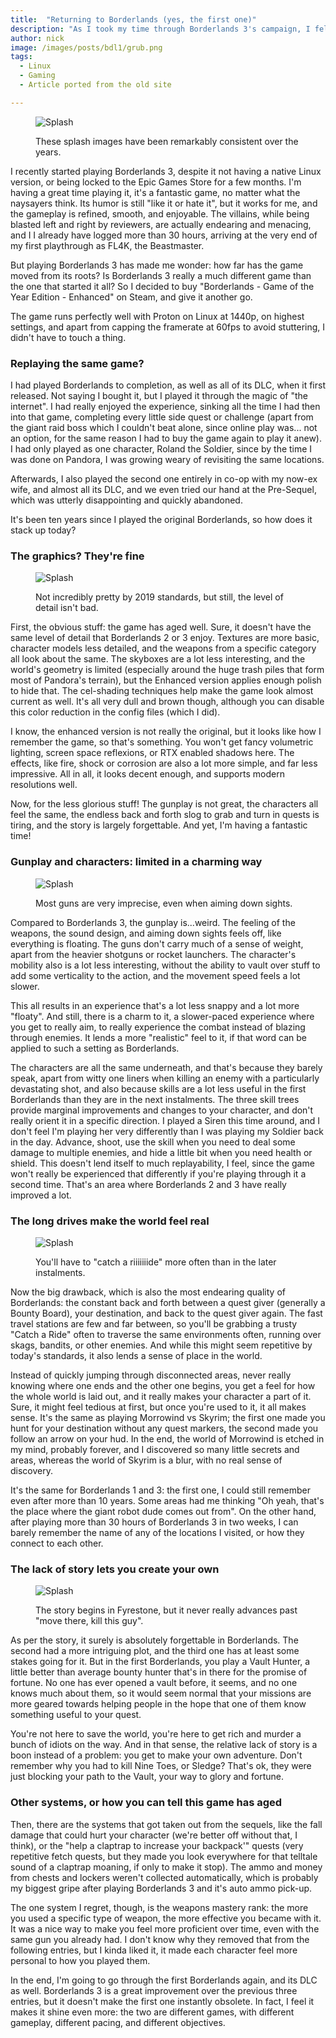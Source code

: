 ```yaml
---
title:  "Returning to Borderlands (yes, the first one)"
description: "As I took my time through Borderlands 3's campaign, I felt the need to re-visit the first installment in the series. It has aged well."
author: nick
image: /images/posts/bdl1/grub.png
tags:
  - Linux
  - Gaming
  - Article ported from the old site

---
```


<figure markdown="1">

![Splash](/images/posts/bdl1/bdl1.jpg)

<figcaption>These splash images have been remarkably consistent over the years.</figcaption>
</figure>

I recently started playing Borderlands 3, despite it not having a native Linux version, or being locked to the Epic Games Store for a few months. I'm having a great time playing it, it's a fantastic game, no matter what the naysayers think. Its humor is still "like it or hate it", but it works for me, and the gameplay is refined, smooth, and enjoyable. The villains, while being blasted left and right by reviewers, are actually endearing and menacing, and I I already have logged more than 30 hours, arriving at the very end of my first playthrough as FL4K, the Beastmaster.

But playing Borderlands 3 has made me wonder: how far has the game moved from its roots? Is Borderlands 3 really a much different game than the one that started it all? So I decided to buy "Borderlands - Game of the Year Edition - Enhanced" on Steam, and give it another go.

The game runs perfectly well with Proton on Linux at 1440p, on highest settings, and apart from capping the framerate at 60fps to avoid stuttering, I didn't have to touch a thing.

### Replaying the same game?

I had played Borderlands to completion, as well as all of its DLC, when it first released. Not saying I bought it, but I played it through the magic of "the internet". I had really enjoyed the experience, sinking all the time I had then into that game, completing every little side quest or challenge (apart from the giant raid boss which I couldn't beat alone, since online play was... not an option, for the same reason I had to buy the game again to play it anew). I had only played as one character, Roland the Soldier, since by the time I was done on Pandora, I was growing weary of revisiting the same locations.

Afterwards, I also played the second one entirely in co-op with my now-ex wife, and almost all its DLC, and we even tried our hand at the Pre-Sequel, which was utterly disappointing and quickly abandoned.

It's been ten years since I played the original Borderlands, so how does it stack up today?

### The graphics? They're fine

<figure markdown="1">

![Splash](/images/posts/bdl1/blueclaptrap.jpg)

<figcaption>Not incredibly pretty by 2019 standards, but still, the level of detail isn't bad.</figcaption>
</figure>


First, the obvious stuff: the game has aged well. Sure, it doesn't have the same level of detail that Borderlands 2 or 3 enjoy. Textures are more basic, character models less detailed, and the weapons from a specific category all look about the same. The skyboxes are a lot less interesting, and the world's geometry is limited (especially around the huge trash piles that form most of Pandora's terrain), but the Enhanced version applies enough polish to hide that. The cel-shading techniques help make the game look almost current as well. It's all very dull and brown though, although you can disable this color reduction in the config files (which I did).

I know, the enhanced version is not really the original, but it looks like how I remember the game, so that's something. You won't get fancy volumetric lighting, screen space reflexions, or RTX enabled shadows here. The effects, like fire, shock or corrosion are also a lot more simple, and far less impressive. All in all, it looks decent enough, and supports modern resolutions well.

Now, for the less glorious stuff! The gunplay is not great, the characters all feel the same, the endless back and forth slog to grab and turn in quests is tiring, and the story is largely forgettable. And yet, I'm having a fantastic time!

### Gunplay and characters: limited in a charming way
<figure markdown="1">

![Splash](/images/posts/bdl1/scope.jpg)

<figcaption>Most guns are very imprecise, even when aiming down sights.</figcaption>
</figure>

Compared to Borderlands 3, the gunplay is...weird. The feeling of the weapons, the sound design, and aiming down sights feels off, like everything is floating. The guns don't carry much of a sense of weight, apart from the heavier shotguns or rocket launchers. The character's mobility also is a lot less interesting, without the ability to vault over stuff to add some verticality to the action, and the movement speed feels a lot slower.

This all results in an experience that's a lot less snappy and a lot more "floaty". And still, there is a charm to it, a slower-paced experience where you get to really aim, to really experience the combat instead of blazing through enemies. It lends a more "realistic" feel to it, if that word can be applied to such a setting as Borderlands.

The characters are all the same underneath, and that's because they barely speak, apart from witty one liners when killing an enemy with a particularly devastating shot, and also because skills are a lot less useful in the first Borderlands than they are in the next instalments. The three skill trees provide marginal improvements and changes to your character, and don't really orient it in a specific direction. I played a Siren this time around, and I don't feel I'm playing her very differently than I was playing my Soldier back in the day. Advance, shoot, use the skill when you need to deal some damage to multiple enemies, and hide a little bit when you need health or shield. This doesn't lend itself to much replayability, I feel, since the game won't really be experienced that differently if you're playing through it a second time. That's an area where Borderlands 2 and 3 have really improved a lot.

### The long drives make the world feel real
<figure markdown="1">

![Splash](/images/posts/bdl1/car.jpg)

<figcaption>You'll have to "catch a riiiiiiide" more often than in the later instalments.</figcaption>
</figure>

Now the big drawback, which is also the most endearing quality of Borderlands: the constant back and forth between a quest giver (generally a Bounty Board), your destination, and back to the quest giver again. The fast travel stations are few and far between, so you'll be grabbing a trusty "Catch a Ride" often to traverse the same environments often, running over skags, bandits, or other enemies. And while this might seem repetitive by today's standards, it also lends a sense of place in the world.

Instead of quickly jumping through disconnected areas, never really knowing where one ends and the other one begins, you get a feel for how the whole world is laid out, and it really makes your character a part of it. Sure, it might feel tedious at first, but once you're used to it, it all makes sense. It's the same as playing Morrowind vs Skyrim; the first one made you hunt for your destination without any quest markers, the second made you follow an arrow on your hud. In the end, the world of Morrowind is etched in my mind, probably forever, and I discovered so many little secrets and areas, whereas the world of Skyrim is a blur, with no real sense of discovery.

It's the same for Borderlands 1 and 3: the first one, I could still remember even after more than 10 years. Some areas had me thinking "Oh yeah, that's the place where the giant robot dude comes out from". On the other hand, after playing more than 30 hours of Borderlands 3 in two weeks, I can barely remember the name of any of the locations I visited, or how they connect to each other.

### The lack of story lets you create your own
<figure markdown="1">

![Splash](/images/posts/bdl1/gun.jpg)

<figcaption>The story begins in Fyrestone, but it never really advances past "move there, kill this guy".</figcaption>
</figure>

As per the story, it surely is absolutely forgettable in Borderlands. The second had a more intriguing plot, and the third one has at least some stakes going for it. But in the first Borderlands, you play a Vault Hunter, a little better than average bounty hunter that's in there for the promise of fortune. No one has ever opened a vault before, it seems, and no one knows much about them, so it would seem normal that your missions are more geared towards helping people in the hope that one of them know something useful to your quest.

You're not here to save the world, you're here to get rich and murder a bunch of idiots on the way. And in that sense, the relative lack of story is a boon instead of a problem: you get to make your own adventure. Don't remember why you had to kill Nine Toes, or Sledge? That's ok, they were just blocking your path to the Vault, your way to glory and fortune.

### Other systems, or how you can tell this game has aged

Then, there are the systems that got taken out from the sequels, like the fall damage that could hurt your character (we're better off without that, I think), or the "help a claptrap to increase your backpack'" quests (very repetitive fetch quests, but they made you look everywhere for that telltale sound of a claptrap moaning, if only to make it stop). The ammo and money from chests and lockers weren't collected automatically, which is probably my biggest gripe after playing Borderlands 3 and it's auto ammo pick-up.

The one system I regret, though, is the weapons mastery rank: the more you used a specific type of weapon, the more effective you became with it. It was a nice way to make you feel more proficient over time, even with the same gun you already had. I don't know why they removed that from the following entries, but I kinda liked it, it made each character feel more personal to how you played them.

In the end, I'm going to go through the first Borderlands again, and its DLC as well. Borderlands 3 is a great improvement over the previous three entries, but it doesn't make the first one instantly obsolete. In fact, I feel it makes it shine even more: the two are different games, with different gameplay, different pacing, and different objectives.
